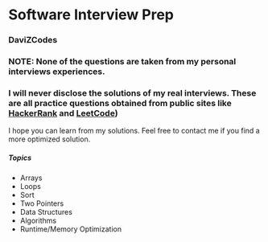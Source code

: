 # Software Interview Prep
### DaviZCodes

### NOTE: None of the questions are taken from my personal interviews experiences. 
### I will never disclose the solutions of my real interviews. These are all practice questions obtained from public sites like [HackerRank](https://www.hackerrank.com/dashboard) and [LeetCode](https://leetcode.com))

I hope you can learn from my solutions. Feel free to contact me if you find a more optimized solution. 

##### Topics
+ Arrays
+ Loops
+ Sort
+ Two Pointers
+ Data Structures
+ Algorithms
+ Runtime/Memory Optimization 

